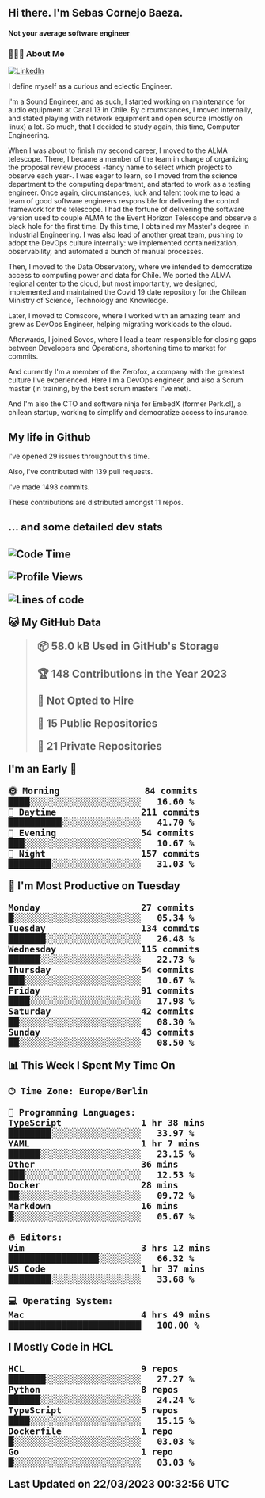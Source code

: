 <h2> Hi there.  I'm Sebas Cornejo Baeza.</h2>
<h4> Not your average software engineer</h4>
<h3> 👨🏻‍💻 About Me </h3>
<a href="http://linkedin.com/in/sebastian-cornejo-baeza/"><img alt="LinkedIn" src="https://img.shields.io/badge/Sebas%20Cornejo%20-informational?style=appveyor&logo=linkedin"></a>


I define myself as a curious and eclectic Engineer.

I'm a Sound Engineer, and as such, I started working on maintenance for audio equipment at Canal 13 in Chile.
By circumstances, I moved internally, and stated playing with network equipment and open source (mostly on linux) 
a lot. So much, that I decided to study again, this time, Computer Engineering.

When I was about to finish my second career, I moved to the ALMA telescope. There, I became a member of the team
in charge of organizing the proposal review process -fancy name to select which projects to observe each year-. 
I was eager to learn, so I moved from the science department to the computing department, and started to work as 
a testing engineer. Once again, circumstances, luck and talent took me to lead a team of good software engineers 
responsible for delivering the control framework for the telescope. I had the fortune of delivering the software
version used to couple ALMA to the Event Horizon Telescope and observe a black hole for the first time.
By this time, I obtained my Master's degree in Industrial Engineering.
I was also lead of another great team, pushing to adopt the DevOps culture internally: we implemented containerization, observability, and automated a bunch of manual processes.

Then, I moved to the Data Observatory, where we intended to democratize access to computing power
and data for Chile. We ported the ALMA regional center to the cloud, but most importantly, we designed, implemented
and maintained the Covid 19 date repository for the Chilean Ministry of Science, Technology and Knowledge.

Later, I moved to Comscore, where I worked with an amazing team and grew as DevOps Engineer, helping migrating workloads to the cloud.

Afterwards, I joined Sovos, where I lead a team responsible for closing gaps between Developers and Operations, shortening time to market for commits.

And currently I'm a member of the Zerofox, a company with the greatest culture I've experienced. Here I'm a DevOps
engineer, and also a Scrum master (in training, by the best scrum masters I've met).
 
And I'm also the CTO and software ninja for EmbedX (former Perk.cl), a chilean startup, working to simplify and democratize access to insurance.

<h2> My life in Github </h2>

I've opened 29 issues throughout this time.

Also, I've contributed with 139 pull requests.

I've made 1493 commits.

These contributions are distributed amongst 11 repos.

<h2>... and some detailed dev stats<h2>

<!--START_SECTION:waka-->
![Code Time](http://img.shields.io/badge/Code%20Time-294%20hrs%2032%20mins-blue)

![Profile Views](http://img.shields.io/badge/Profile%20Views-2-blue)

![Lines of code](https://img.shields.io/badge/From%20Hello%20World%20I%27ve%20Written-614.1%20thousand%20lines%20of%20code-blue)

**🐱 My GitHub Data** 

> 📦 58.0 kB Used in GitHub's Storage 
 > 
> 🏆 148 Contributions in the Year 2023
 > 
> 🚫 Not Opted to Hire
 > 
> 📜 15 Public Repositories 
 > 
> 🔑 21 Private Repositories 
 > 
**I'm an Early 🐤** 

```text
🌞 Morning                84 commits          ████░░░░░░░░░░░░░░░░░░░░░   16.60 % 
🌆 Daytime                211 commits         ██████████░░░░░░░░░░░░░░░   41.70 % 
🌃 Evening                54 commits          ███░░░░░░░░░░░░░░░░░░░░░░   10.67 % 
🌙 Night                  157 commits         ████████░░░░░░░░░░░░░░░░░   31.03 % 
```
📅 **I'm Most Productive on Tuesday** 

```text
Monday                   27 commits          █░░░░░░░░░░░░░░░░░░░░░░░░   05.34 % 
Tuesday                  134 commits         ███████░░░░░░░░░░░░░░░░░░   26.48 % 
Wednesday                115 commits         ██████░░░░░░░░░░░░░░░░░░░   22.73 % 
Thursday                 54 commits          ███░░░░░░░░░░░░░░░░░░░░░░   10.67 % 
Friday                   91 commits          ████░░░░░░░░░░░░░░░░░░░░░   17.98 % 
Saturday                 42 commits          ██░░░░░░░░░░░░░░░░░░░░░░░   08.30 % 
Sunday                   43 commits          ██░░░░░░░░░░░░░░░░░░░░░░░   08.50 % 
```


📊 **This Week I Spent My Time On** 

```text
🕑︎ Time Zone: Europe/Berlin

💬 Programming Languages: 
TypeScript               1 hr 38 mins        ████████░░░░░░░░░░░░░░░░░   33.97 % 
YAML                     1 hr 7 mins         ██████░░░░░░░░░░░░░░░░░░░   23.15 % 
Other                    36 mins             ███░░░░░░░░░░░░░░░░░░░░░░   12.53 % 
Docker                   28 mins             ██░░░░░░░░░░░░░░░░░░░░░░░   09.72 % 
Markdown                 16 mins             █░░░░░░░░░░░░░░░░░░░░░░░░   05.67 % 

🔥 Editors: 
Vim                      3 hrs 12 mins       █████████████████░░░░░░░░   66.32 % 
VS Code                  1 hr 37 mins        ████████░░░░░░░░░░░░░░░░░   33.68 % 

💻 Operating System: 
Mac                      4 hrs 49 mins       █████████████████████████   100.00 % 
```

**I Mostly Code in HCL** 

```text
HCL                      9 repos             ███████░░░░░░░░░░░░░░░░░░   27.27 % 
Python                   8 repos             ██████░░░░░░░░░░░░░░░░░░░   24.24 % 
TypeScript               5 repos             ████░░░░░░░░░░░░░░░░░░░░░   15.15 % 
Dockerfile               1 repo              █░░░░░░░░░░░░░░░░░░░░░░░░   03.03 % 
Go                       1 repo              █░░░░░░░░░░░░░░░░░░░░░░░░   03.03 % 
```




 Last Updated on 22/03/2023 00:32:56 UTC
<!--END_SECTION:waka-->
